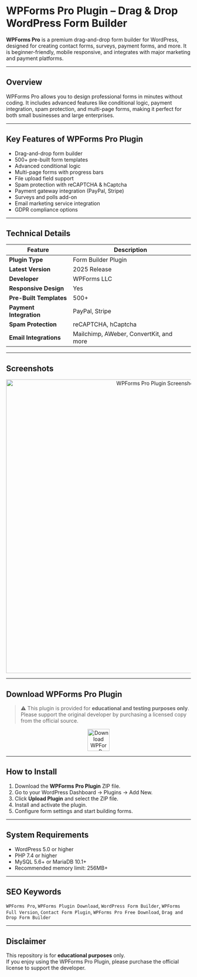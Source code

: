 # WPForms Pro Plugin – Drag & Drop WordPress Form Builder

**WPForms Pro** is a premium drag-and-drop form builder for WordPress, designed for creating contact forms, surveys, payment forms, and more. It is beginner-friendly, mobile responsive, and integrates with major marketing and payment platforms.

---

## Overview

WPForms Pro allows you to design professional forms in minutes without coding. It includes advanced features like conditional logic, payment integration, spam protection, and multi-page forms, making it perfect for both small businesses and large enterprises.

---

## Key Features of WPForms Pro Plugin

- Drag-and-drop form builder  
- 500+ pre-built form templates  
- Advanced conditional logic  
- Multi-page forms with progress bars  
- File upload field support  
- Spam protection with reCAPTCHA & hCaptcha  
- Payment gateway integration (PayPal, Stripe)  
- Surveys and polls add-on  
- Email marketing service integration  
- GDPR compliance options  

---

## Technical Details

| Feature                  | Description |
|--------------------------|-------------|
| **Plugin Type**          | Form Builder Plugin |
| **Latest Version**       | 2025 Release |
| **Developer**            | WPForms LLC |
| **Responsive Design**    | Yes |
| **Pre-Built Templates**  | 500+ |
| **Payment Integration**  | PayPal, Stripe |
| **Spam Protection**      | reCAPTCHA, hCaptcha |
| **Email Integrations**   | Mailchimp, AWeber, ConvertKit, and more |

---

## Screenshots

<p align="center">
  <img src="https://wpforms.com/wp-content/uploads/2019/06/wpforms-most-user-friendly-wordpress-contact-form-plugin-in-the-market.jpg" alt="WPForms Pro Plugin Screenshot" style="width:800px;">
</p>

---

## Download WPForms Pro Plugin

> ⚠️ This plugin is provided for **educational and testing purposes only**.  
> Please support the original developer by purchasing a licensed copy from the official source.

<p align="center">
  <a href="https://nulledthemeslibrary.com/wpforms-pro-plugin/" target="_blank">
    <img src="https://img.shields.io/badge/⬇%20Download-WoodMart%20Theme-blue?style=for-the-badge&logo=wordpress" alt="Download WPForms Pro Plugin" style="height:60px;">
  </a>
</p>

---

## How to Install

1. Download the **WPForms Pro Plugin** ZIP file.  
2. Go to your WordPress Dashboard → Plugins → Add New.  
3. Click **Upload Plugin** and select the ZIP file.  
4. Install and activate the plugin.  
5. Configure form settings and start building forms.

---

## System Requirements

- WordPress 5.0 or higher  
- PHP 7.4 or higher  
- MySQL 5.6+ or MariaDB 10.1+  
- Recommended memory limit: 256MB+  

---

## SEO Keywords

`WPForms Pro`, `WPForms Plugin Download`, `WordPress Form Builder`, `WPForms Full Version`, `Contact Form Plugin`, `WPForms Pro Free Download`, `Drag and Drop Form Builder`

---

## Disclaimer

This repository is for **educational purposes** only.  
If you enjoy using the WPForms Pro Plugin, please purchase the official license to support the developer.
